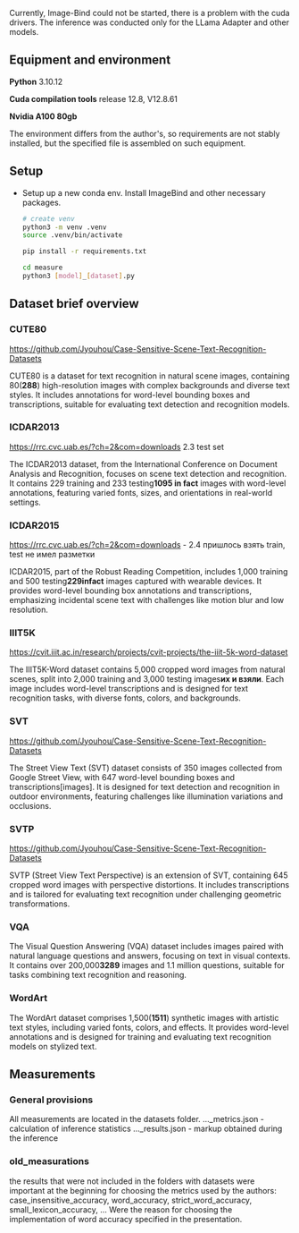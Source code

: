 Currently, Image-Bind could not be started, there is a problem with the cuda drivers. The inference was conducted only for the LLama Adapter and other models.


## Equipment and environment

**Python** 3.10.12

**Cuda compilation tools** release 12.8, V12.8.61

**Nvidia A100 80gb**

The environment differs from the author's, so requirements are not stably installed, but the specified file is assembled on such equipment.


## Setup

* Setup up a new conda env. Install ImageBind and other necessary packages.
  ```bash
  # create venv
  python3 -m venv .venv
  source .venv/bin/activate

  pip install -r requirements.txt

  cd measure
  python3 [model]_[dataset].py
  ```


## Dataset brief overview

### CUTE80
https://github.com/Jyouhou/Case-Sensitive-Scene-Text-Recognition-Datasets

CUTE80 is a dataset for text recognition in natural scene images, containing 80(**288**) high-resolution images with complex backgrounds and diverse text styles. It includes annotations for word-level bounding boxes and transcriptions, suitable for evaluating text detection and recognition models.

### ICDAR2013
https://rrc.cvc.uab.es/?ch=2&com=downloads 2.3 test set

The ICDAR2013 dataset, from the International Conference on Document Analysis and Recognition, focuses on scene text detection and recognition. It contains 229 training and 233 testing**1095 in fact** images with word-level annotations, featuring varied fonts, sizes, and orientations in real-world settings.

### ICDAR2015
https://rrc.cvc.uab.es/?ch=2&com=downloads - 2.4 пришлось взять train, test не имел разметки

ICDAR2015, part of the Robust Reading Competition, includes 1,000 training and 500 testing**229infact** images captured with wearable devices. It provides word-level bounding box annotations and transcriptions, emphasizing incidental scene text with challenges like motion blur and low resolution.

### IIIT5K
https://cvit.iiit.ac.in/research/projects/cvit-projects/the-iiit-5k-word-dataset

The IIIT5K-Word dataset contains 5,000 cropped word images from natural scenes, split into 2,000 training and 3,000 testing images**их и взяли**. Each image includes word-level transcriptions and is designed for text recognition tasks, with diverse fonts, colors, and backgrounds.

### SVT
https://github.com/Jyouhou/Case-Sensitive-Scene-Text-Recognition-Datasets

The Street View Text (SVT) dataset consists of 350 images collected from Google Street View, with 647 word-level bounding boxes and transcriptions[images]. It is designed for text detection and recognition in outdoor environments, featuring challenges like illumination variations and occlusions.

### SVTP
https://github.com/Jyouhou/Case-Sensitive-Scene-Text-Recognition-Datasets

SVTP (Street View Text Perspective) is an extension of SVT, containing 645 cropped word images with perspective distortions. It includes transcriptions and is tailored for evaluating text recognition under challenging geometric transformations.

### VQA

The Visual Question Answering (VQA) dataset includes images paired with natural language questions and answers, focusing on text in visual contexts. It contains over 200,000**3289** images and 1.1 million questions, suitable for tasks combining text recognition and reasoning.

### WordArt
The WordArt dataset comprises 1,500(**1511**) synthetic images with artistic text styles, including varied fonts, colors, and effects. It provides word-level annotations and is designed for training and evaluating text recognition models on stylized text.


## Measurements

### General provisions

All measurements are located in the datasets folder.
..._metrics.json - calculation of inference statistics
..._results.json - markup obtained during the inference


### old_measurations
the results that were not included in the folders with datasets were important at the beginning for choosing the metrics used by the authors: case_insensitive_accuracy, word_accuracy, strict_word_accuracy, small_lexicon_accuracy, ...
Were the reason for choosing the implementation of word accuracy specified in the presentation.
